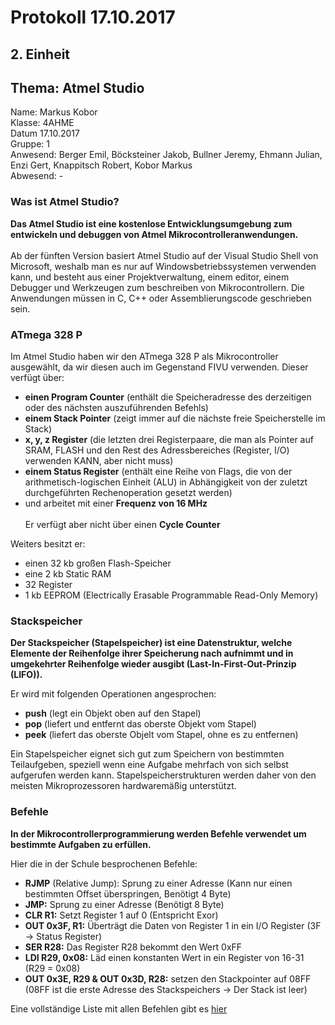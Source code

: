 # Protokoll 17.10.2017

## 2. Einheit
## Thema: Atmel Studio

Name: Markus Kobor  <br>
Klasse: 4AHME  <br>
Datum 17.10.2017  <br>
Gruppe: 1  <br>
Anwesend: Berger Emil, Böcksteiner Jakob, Bullner Jeremy, Ehmann Julian, Enzi Gert, Knappitsch Robert, Kobor Markus  <br>
Abwesend: -  <br>

### Was ist Atmel Studio?

**Das Atmel Studio ist eine kostenlose Entwicklungsumgebung zum entwickeln und debuggen von Atmel Mikrocontrolleranwendungen.** <br> <br>
Ab der fünften Version basiert Atmel Studio auf der Visual Studio Shell von Microsoft, weshalb man es nur auf Windowsbetriebssystemen verwenden kann, und besteht aus einer Projektverwaltung, einem editor, einem Debugger und Werkzeugen zum beschreiben von Mikrocontrollern. Die Anwendungen müssen in C, C++ oder Assemblierungscode geschrieben sein.

### ATmega 328 P

Im Atmel Studio haben wir den ATmega 328 P als Mikrocontroller ausgewählt, da wir diesen auch im Gegenstand FIVU verwenden.
Dieser verfügt über: <br>
* **einen Program Counter** (enthält die Speicheradresse des derzeitigen oder des nächsten auszuführenden Befehls)
* **einem Stack Pointer** (zeigt immer auf die nächste freie Speicherstelle im Stack)
* **x, y, z Register** (die letzten drei Registerpaare, die man als Pointer auf SRAM,
FLASH und den Rest des Adressbereiches (Register, I/O) verwenden KANN,
aber nicht muss)
* **einem Status Register** (enthält eine Reihe von Flags, die von der arithmetisch-logischen Einheit (ALU) in Abhängigkeit von der zuletzt durchgeführten Rechenoperation gesetzt werden)
* und arbeitet mit einer **Frequenz von 16 MHz** <br> <br>
Er verfügt aber nicht über einen **Cycle Counter** <br>

Weiters besitzt er: <br>
* einen 32 kb großen Flash-Speicher
* eine 2 kb Static RAM
* 32 Register
* 1 kb EEPROM (Electrically Erasable Programmable Read-Only Memory)

### Stackspeicher

**Der Stackspeicher (Stapelspeicher) ist eine Datenstruktur, welche Elemente der Reihenfolge ihrer Speicherung nach aufnimmt und in umgekehrter Reihenfolge wieder ausgibt (Last-In-First-Out-Prinzip (LIFO)).**

Er wird mit folgenden Operationen angesprochen:

* **push** (legt ein Objekt oben auf den Stapel)
* **pop** (liefert und entfernt das oberste Objekt vom Stapel)
* **peek** (liefert das oberste Objelt vom Stapel, ohne es zu entfernen)

Ein Stapelspeicher eignet sich gut zum Speichern von bestimmten Teilaufgeben, speziell wenn eine Aufgabe mehrfach von sich selbst aufgerufen werden kann. Stapelspeicherstrukturen werden daher von den meisten Mikroprozessoren hardwaremäßig unterstützt.

### Befehle

**In der Mikrocontrollerprogrammierung werden Befehle verwendet um bestimmte Aufgaben zu erfüllen.**

Hier die in der Schule besprochenen Befehle:

* **RJMP** (Relative Jump): Sprung zu einer Adresse (Kann nur einen bestimmten Offset überspringen, Benötigt 4 Byte)
* **JMP:** Sprung zu einer Adresse (Benötigt 8 Byte)
* **CLR R1:** Setzt Register 1 auf 0 (Entspricht Exor)
* **OUT 0x3F, R1:** Überträgt die Daten von Register 1 in ein I/O Register (3F -> Status Register)
* **SER R28:** Das Register R28 bekommt den Wert 0xFF
* **LDI R29, 0x08:** Läd einen konstanten Wert in ein Register von 16-31 (R29 = 0x08)
* **OUT 0x3E, R29 & OUT 0x3D, R28:** setzen den Stackpointer auf 08FF (08FF ist die erste Adresse des Stackspeichers -> Der Stack ist leer)

Eine vollständige Liste mit allen Befehlen gibt es [hier](http://www.atmel.com/webdoc/avrassembler/avrassembler.wb_RJMP.html)
